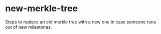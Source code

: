 # new-merkle-tree
Steps to replace an old merkle tree with a new one in case someone runs out of new milestones.

